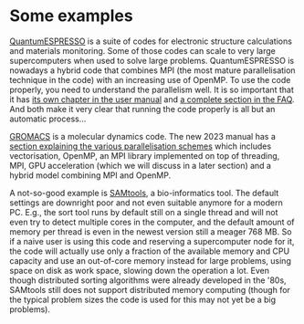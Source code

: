 # Some examples

[QuantumESPRESSO](https://www.quantum-espresso.org/) is a suite of codes for
electronic structure calculations and materials monitoring. Some of those codes can
scale to very large supercomputers when used to solve large problems. 
QuantumESPRESSO is nowadays a hybrid code that combines MPI (the most mature 
parallelisation technique in the code) with an increasing use of OpenMP. 
To use the code properly, you need to understand the parallelism well.
It is so important that it has 
[its own chapter in the user manual](https://www.quantum-espresso.org/Doc/user_guide/node17.html)
and [a complete section in the FAQ](https://www.quantum-espresso.org/faq/faq-parallel-execution/).
And both make it very clear that running the code properly is all but an automatic process...

[GROMACS](https://www.gromacs.org/) is a molecular dynamics code. 
The new 2023 manual has a 
[section explaining the various parallelisation schemes](https://manual.gromacs.org/current/user-guide/mdrun-performance.html#parallelization-schemes)
which includes vectorisation, OpenMP, an MPI library implemented on top of threading,
MPI, GPU acceleration (which we will discuss in a later section) and a hybrid model
combining MPI and OpenMP.

A not-so-good example is [SAMtools](http://www.htslib.org/), a bio-informatics tool. 
The default settings are downright poor and not even suitable anymore for a modern PC.
E.g., the sort tool runs by default still on a single thread and will not even try to
detect multiple cores in the computer, and the default amount of memory per thread is
even in the newest version still a meager 768 MB. So if a naive user is using this
code and reserving a supercomputer node for it, the code will actually use only a 
fraction of the available memory and CPU capacity and use an out-of-core memory 
instead for large problems, using space on disk as work space, slowing down the
operation a lot. Even though distributed sorting algorithms were already developed
in the '80s, SAMtools still does not support distributed memory computing
(though for the typical problem sizes the code is used for this may not yet be a 
big problems).
